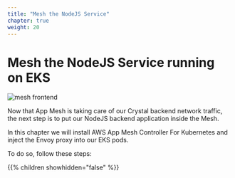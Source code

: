 ```yaml
---
title: "Mesh the NodeJS Service"
chapter: true
weight: 20
---
```


# Mesh the NodeJS Service running on EKS

![mesh frontend](/images/app_mesh_architecture/AppMeshWorkshopFrontend.png)

Now that App Mesh is taking care of our Crystal backend network traffic, the next step is to put our NodeJS backend application inside the Mesh.

In this chapter we will install AWS App Mesh Controller For Kubernetes and inject the Envoy proxy into our EKS pods.

To do so, follow these steps:

{{% children showhidden="false" %}}
